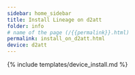 ```yaml
---
sidebar: home_sidebar
title: Install Lineage on d2att
folder: info
# name of the page (/{{permalink}}.html)
permalink: install_on_d2att.html
device: d2att
---
```

{% include templates/device_install.md %}
